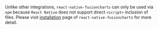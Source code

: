 Unlike other integrations, `react-native-fusioncharts` can only be used via `npm` because `React Native` does not support direct `<script>` inclusion of files. Please visit [installation](https://github.com/fusioncharts/react-native-fusioncharts "") page of `react-native-fusioncharts` for more detail.